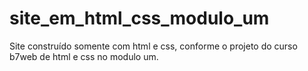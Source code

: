 # site_em_html_css_modulo_um
Site construído somente com html e css, conforme o projeto do curso b7web de html e css no modulo um.
